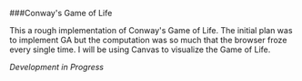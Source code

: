 ###Conway's Game of Life 

This a rough implementation of Conway's Game of Life. The initial plan was to implement GA but the computation was so much that the browser froze every single time. I will be using Canvas to visualize the Game of Life.

*Development in Progress*